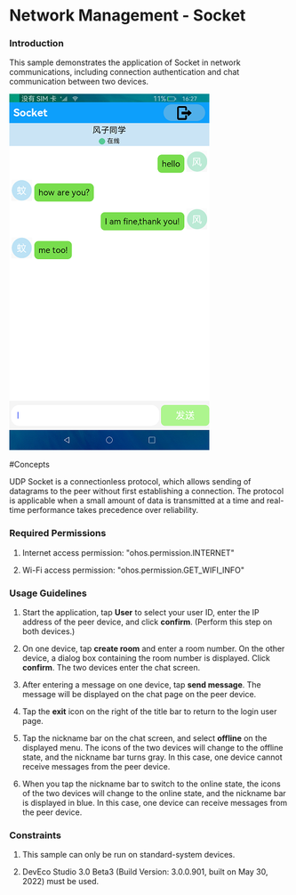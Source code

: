 #  Network Management - Socket

### Introduction

This sample demonstrates the application of Socket in network communications, including connection authentication and chat communication between two devices.

![](screenshots/devices/chats.png)

#Concepts

UDP Socket is a connectionless protocol, which allows sending of datagrams to the peer without first establishing a connection. The protocol is applicable when a small amount of data is transmitted at a time and real-time performance takes precedence over reliability.

### Required Permissions

1. Internet access permission: "ohos.permission.INTERNET"

2. Wi-Fi access permission: "ohos.permission.GET_WIFI_INFO"

### Usage Guidelines

1. Start the application, tap **User** to select your user ID, enter the IP address of the peer device, and click **confirm**. (Perform this step on both devices.)
 
2. On one device, tap **create room** and enter a room number. On the other device, a dialog box containing the room number is displayed. Click **confirm**. The two devices enter the chat screen.

3. After entering a message on one device, tap **send message**. The message will be displayed on the chat page on the peer device.

4. Tap the **exit** icon on the right of the title bar to return to the login user page.

5. Tap the nickname bar on the chat screen, and select **offline** on the displayed menu. The icons of the two devices will change to the offline state, and the nickname bar turns gray. In this case, one device cannot receive messages from the peer device.

6. When you tap the nickname bar to switch to the online state, the icons of the two devices will change to the online state, and the nickname bar is displayed in blue. In this case, one device can receive messages from the peer device.

### Constraints

1. This sample can only be run on standard-system devices.

2. DevEco Studio 3.0 Beta3 (Build Version: 3.0.0.901, built on May 30, 2022) must be used.
